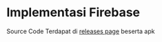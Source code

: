 # Implementasi Firebase
 Source Code Terdapat di [releases page](https://github.com/Ilhamcahya19/SurvivalShooter/releases) beserta apk
